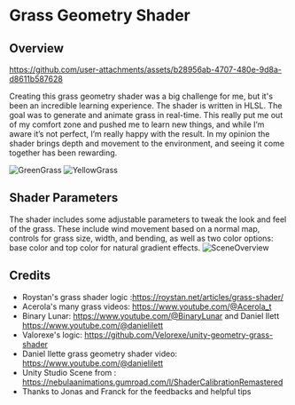 # Grass Geometry Shader
## Overview
https://github.com/user-attachments/assets/b28956ab-4707-480e-9d8a-d8611b587628

Creating this grass geometry shader was a big challenge for me, but it's been an incredible learning experience. The shader is written in HLSL. The goal was to generate and animate grass in real-time. This really put me out of my comfort zone and pushed me to learn new things, and while I’m aware it’s not perfect, I’m really happy with the result. In my opinion the shader brings depth and movement to the environment, and seeing it come together has been rewarding.

![GreenGrass](https://github.com/user-attachments/assets/841594a3-fd3c-4fbc-9202-0e4a83c899d8)
![YellowGrass](https://github.com/user-attachments/assets/e8075d3e-118c-4eb1-8331-e0cdbbe670e7)




## Shader Parameters
The shader includes some adjustable parameters to tweak the look and feel of the grass. These include wind movement based on a normal map, controls for grass size, width, and bending, as well as two color options: base color and top color for natural gradient effects.
![SceneOverview](https://github.com/user-attachments/assets/8f09d6a8-4255-41af-8d68-543ca5256868)

## Credits
- Roystan's grass shader logic :https://roystan.net/articles/grass-shader/
- Acerola's many grass videos: https://www.youtube.com/@Acerola_t
- Binary Lunar: https://www.youtube.com/@BinaryLunar and Daniel Ilett https://www.youtube.com/@danielilett
- Valorexe's logic: https://github.com/Velorexe/unity-geometry-grass-shader
- Daniel Ilette grass geometry shader video: https://www.youtube.com/@danielilett
- Unity Studio Scene from : https://nebulaanimations.gumroad.com/l/ShaderCalibrationRemastered
- Thanks to Jonas and Franck for the feedbacks and helpful tips
